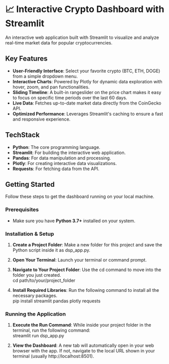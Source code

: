 # **📈 Interactive Crypto Dashboard with Streamlit**

An interactive web application built with Streamlit to visualize and analyze real-time market data for popular cryptocurrencies.

## **Key Features**

* **User-Friendly Interface**: Select your favorite crypto (BTC, ETH, DOGE) from a simple dropdown menu.  
* **Interactive Charts**: Powered by Plotly for dynamic data exploration with hover, zoom, and pan functionalities.  
* **Sliding Timeline**: A built-in rangeslider on the price chart makes it easy to focus on specific time periods over the last 60 days.  
* **Live Data**: Fetches up-to-date market data directly from the CoinGecko API.  
* **Optimized Performance**: Leverages Streamlit's caching to ensure a fast and responsive experience.

## **TechStack**

* **Python**: The core programming language.  
* **Streamlit**: For building the interactive web application.  
* **Pandas**: For data manipulation and processing.  
* **Plotly**: For creating interactive data visualizations.  
* **Requests**: For fetching data from the API.

## **Getting Started**

Follow these steps to get the dashboard running on your local machine.

### **Prerequisites**

* Make sure you have **Python 3.7+** installed on your system.

### **Installation & Setup**

1. **Create a Project Folder**: Make a new folder for this project and save the Python script inside it as dsp\_app.py.  
2. **Open Your Terminal**: Launch your terminal or command prompt.  
3. **Navigate to Your Project Folder**: Use the cd command to move into the folder you just created.  
   cd path/to/your/project\_folder

4. **Install Required Libraries**: Run the following command to install all the necessary packages.  
   pip install streamlit pandas plotly requests

### **Running the Application**

1. **Execute the Run Command**: While inside your project folder in the terminal, run the following command:  
   streamlit run dsp\_app.py

2. **View the Dashboard**: A new tab will automatically open in your web browser with the app. If not, navigate to the local URL shown in your terminal (usually http://localhost:8501).
